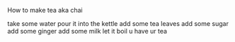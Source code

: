 How to make tea aka chai



take some water
pour it into the kettle
add some tea leaves 
add some sugar
add some ginger 
add some milk
let it boil
u have ur tea
